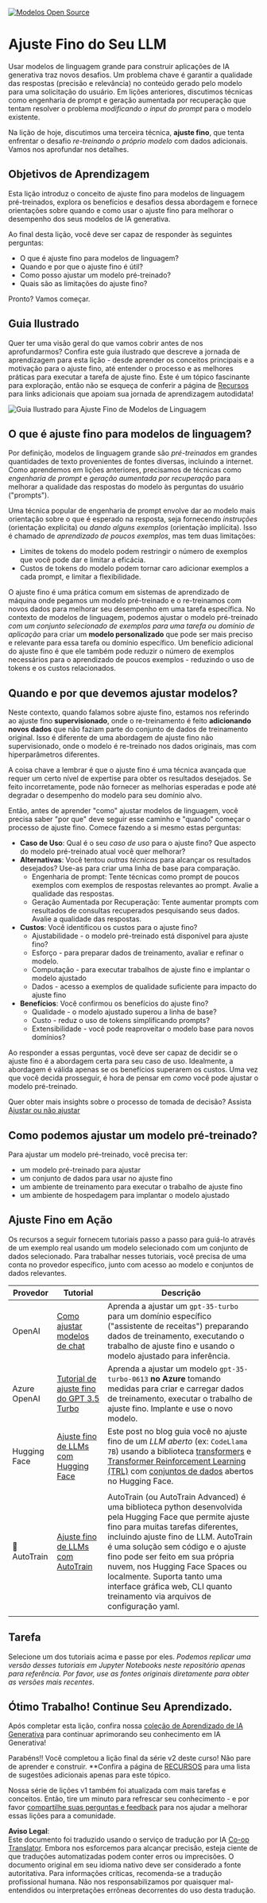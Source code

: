 <!--
CO_OP_TRANSLATOR_METADATA:
{
  "original_hash": "68664f7e754a892ae1d8d5e2b7bd2081",
  "translation_date": "2025-05-20T07:45:06+00:00",
  "source_file": "18-fine-tuning/README.md",
  "language_code": "pt"
}
-->
[![Modelos Open Source](../../../translated_images/18-lesson-banner.8487555c3e3225eefc1dc84e72c8e00bce1ee76db867a080628fb0fbb04aa0d2.pt.png)](https://aka.ms/gen-ai-lesson18-gh?WT.mc_id=academic-105485-koreyst)

# Ajuste Fino do Seu LLM

Usar modelos de linguagem grande para construir aplicações de IA generativa traz novos desafios. Um problema chave é garantir a qualidade das respostas (precisão e relevância) no conteúdo gerado pelo modelo para uma solicitação do usuário. Em lições anteriores, discutimos técnicas como engenharia de prompt e geração aumentada por recuperação que tentam resolver o problema _modificando o input do prompt_ para o modelo existente.

Na lição de hoje, discutimos uma terceira técnica, **ajuste fino**, que tenta enfrentar o desafio _re-treinando o próprio modelo_ com dados adicionais. Vamos nos aprofundar nos detalhes.

## Objetivos de Aprendizagem

Esta lição introduz o conceito de ajuste fino para modelos de linguagem pré-treinados, explora os benefícios e desafios dessa abordagem e fornece orientações sobre quando e como usar o ajuste fino para melhorar o desempenho dos seus modelos de IA generativa.

Ao final desta lição, você deve ser capaz de responder às seguintes perguntas:

- O que é ajuste fino para modelos de linguagem?
- Quando e por que o ajuste fino é útil?
- Como posso ajustar um modelo pré-treinado?
- Quais são as limitações do ajuste fino?

Pronto? Vamos começar.

## Guia Ilustrado

Quer ter uma visão geral do que vamos cobrir antes de nos aprofundarmos? Confira este guia ilustrado que descreve a jornada de aprendizagem para esta lição - desde aprender os conceitos principais e a motivação para o ajuste fino, até entender o processo e as melhores práticas para executar a tarefa de ajuste fino. Este é um tópico fascinante para exploração, então não se esqueça de conferir a página de [Recursos](./RESOURCES.md?WT.mc_id=academic-105485-koreyst) para links adicionais que apoiam sua jornada de aprendizagem autodidata!

![Guia Ilustrado para Ajuste Fino de Modelos de Linguagem](../../../translated_images/18-fine-tuning-sketchnote.92733966235199dd260184b1aae3a84b877c7496bc872d8e63ad6fa2dd96bafc.pt.png)

## O que é ajuste fino para modelos de linguagem?

Por definição, modelos de linguagem grande são _pré-treinados_ em grandes quantidades de texto provenientes de fontes diversas, incluindo a internet. Como aprendemos em lições anteriores, precisamos de técnicas como _engenharia de prompt_ e _geração aumentada por recuperação_ para melhorar a qualidade das respostas do modelo às perguntas do usuário ("prompts").

Uma técnica popular de engenharia de prompt envolve dar ao modelo mais orientação sobre o que é esperado na resposta, seja fornecendo _instruções_ (orientação explícita) ou _dando alguns exemplos_ (orientação implícita). Isso é chamado de _aprendizado de poucos exemplos_, mas tem duas limitações:

- Limites de tokens do modelo podem restringir o número de exemplos que você pode dar e limitar a eficácia.
- Custos de tokens do modelo podem tornar caro adicionar exemplos a cada prompt, e limitar a flexibilidade.

O ajuste fino é uma prática comum em sistemas de aprendizado de máquina onde pegamos um modelo pré-treinado e o re-treinamos com novos dados para melhorar seu desempenho em uma tarefa específica. No contexto de modelos de linguagem, podemos ajustar o modelo pré-treinado _com um conjunto selecionado de exemplos para uma tarefa ou domínio de aplicação_ para criar um **modelo personalizado** que pode ser mais preciso e relevante para essa tarefa ou domínio específico. Um benefício adicional do ajuste fino é que ele também pode reduzir o número de exemplos necessários para o aprendizado de poucos exemplos - reduzindo o uso de tokens e os custos relacionados.

## Quando e por que devemos ajustar modelos?

Neste contexto, quando falamos sobre ajuste fino, estamos nos referindo ao ajuste fino **supervisionado**, onde o re-treinamento é feito **adicionando novos dados** que não faziam parte do conjunto de dados de treinamento original. Isso é diferente de uma abordagem de ajuste fino não supervisionado, onde o modelo é re-treinado nos dados originais, mas com hiperparâmetros diferentes.

A coisa chave a lembrar é que o ajuste fino é uma técnica avançada que requer um certo nível de expertise para obter os resultados desejados. Se feito incorretamente, pode não fornecer as melhorias esperadas e pode até degradar o desempenho do modelo para seu domínio alvo.

Então, antes de aprender "como" ajustar modelos de linguagem, você precisa saber "por que" deve seguir esse caminho e "quando" começar o processo de ajuste fino. Comece fazendo a si mesmo estas perguntas:

- **Caso de Uso**: Qual é o seu _caso de uso_ para o ajuste fino? Que aspecto do modelo pré-treinado atual você quer melhorar?
- **Alternativas**: Você tentou _outras técnicas_ para alcançar os resultados desejados? Use-as para criar uma linha de base para comparação.
  - Engenharia de prompt: Tente técnicas como prompt de poucos exemplos com exemplos de respostas relevantes ao prompt. Avalie a qualidade das respostas.
  - Geração Aumentada por Recuperação: Tente aumentar prompts com resultados de consultas recuperados pesquisando seus dados. Avalie a qualidade das respostas.
- **Custos**: Você identificou os custos para o ajuste fino?
  - Ajustabilidade - o modelo pré-treinado está disponível para ajuste fino?
  - Esforço - para preparar dados de treinamento, avaliar e refinar o modelo.
  - Computação - para executar trabalhos de ajuste fino e implantar o modelo ajustado
  - Dados - acesso a exemplos de qualidade suficiente para impacto do ajuste fino
- **Benefícios**: Você confirmou os benefícios do ajuste fino?
  - Qualidade - o modelo ajustado superou a linha de base?
  - Custo - reduz o uso de tokens simplificando prompts?
  - Extensibilidade - você pode reaproveitar o modelo base para novos domínios?

Ao responder a essas perguntas, você deve ser capaz de decidir se o ajuste fino é a abordagem certa para seu caso de uso. Idealmente, a abordagem é válida apenas se os benefícios superarem os custos. Uma vez que você decida prosseguir, é hora de pensar em _como_ você pode ajustar o modelo pré-treinado.

Quer obter mais insights sobre o processo de tomada de decisão? Assista [Ajustar ou não ajustar](https://www.youtube.com/watch?v=0Jo-z-MFxJs)

## Como podemos ajustar um modelo pré-treinado?

Para ajustar um modelo pré-treinado, você precisa ter:

- um modelo pré-treinado para ajustar
- um conjunto de dados para usar no ajuste fino
- um ambiente de treinamento para executar o trabalho de ajuste fino
- um ambiente de hospedagem para implantar o modelo ajustado

## Ajuste Fino em Ação

Os recursos a seguir fornecem tutoriais passo a passo para guiá-lo através de um exemplo real usando um modelo selecionado com um conjunto de dados selecionado. Para trabalhar nesses tutoriais, você precisa de uma conta no provedor específico, junto com acesso ao modelo e conjuntos de dados relevantes.

| Provedor     | Tutorial                                                                                                                                                                       | Descrição                                                                                                                                                                                                                                                                                                                                                                                                                        |
| ------------ | ------------------------------------------------------------------------------------------------------------------------------------------------------------------------------ | ---------------------------------------------------------------------------------------------------------------------------------------------------------------------------------------------------------------------------------------------------------------------------------------------------------------------------------------------------------------------------------------------------------------------------------- |
| OpenAI       | [Como ajustar modelos de chat](https://github.com/openai/openai-cookbook/blob/main/examples/How_to_finetune_chat_models.ipynb?WT.mc_id=academic-105485-koreyst)                | Aprenda a ajustar um `gpt-35-turbo` para um domínio específico ("assistente de receitas") preparando dados de treinamento, executando o trabalho de ajuste fino e usando o modelo ajustado para inferência.                                                                                                                                                                                                                                              |
| Azure OpenAI | [Tutorial de ajuste fino do GPT 3.5 Turbo](https://learn.microsoft.com/azure/ai-services/openai/tutorials/fine-tune?tabs=python-new%2Ccommand-line?WT.mc_id=academic-105485-koreyst) | Aprenda a ajustar um modelo `gpt-35-turbo-0613` **no Azure** tomando medidas para criar e carregar dados de treinamento, executar o trabalho de ajuste fino. Implante e use o novo modelo.                                                                                                                                                                                                                                                                 |
| Hugging Face | [Ajuste fino de LLMs com Hugging Face](https://www.philschmid.de/fine-tune-llms-in-2024-with-trl?WT.mc_id=academic-105485-koreyst)                                               | Este post no blog guia você no ajuste fino de um _LLM aberto_ (ex: `CodeLlama 7B`) usando a biblioteca [transformers](https://huggingface.co/docs/transformers/index?WT.mc_id=academic-105485-koreyst) e [Transformer Reinforcement Learning (TRL)](https://huggingface.co/docs/trl/index?WT.mc_id=academic-105485-koreyst]) com [conjuntos de dados](https://huggingface.co/docs/datasets/index?WT.mc_id=academic-105485-koreyst) abertos no Hugging Face. |
|              |                                                                                                                                                                                |                                                                                                                                                                                                                                                                                                                                                                                                                                    |
| 🤗 AutoTrain | [Ajuste fino de LLMs com AutoTrain](https://github.com/huggingface/autotrain-advanced/?WT.mc_id=academic-105485-koreyst)                                                         | AutoTrain (ou AutoTrain Advanced) é uma biblioteca python desenvolvida pela Hugging Face que permite ajuste fino para muitas tarefas diferentes, incluindo ajuste fino de LLM. AutoTrain é uma solução sem código e o ajuste fino pode ser feito em sua própria nuvem, nos Hugging Face Spaces ou localmente. Suporta tanto uma interface gráfica web, CLI quanto treinamento via arquivos de configuração yaml.                                                                               |
|              |                                                                                                                                                                                |                                                                                                                                                                                                                                                                                                                                                                                                                                    |

## Tarefa

Selecione um dos tutoriais acima e passe por eles. _Podemos replicar uma versão desses tutoriais em Jupyter Notebooks neste repositório apenas para referência. Por favor, use as fontes originais diretamente para obter as versões mais recentes_.

## Ótimo Trabalho! Continue Seu Aprendizado.

Após completar esta lição, confira nossa [coleção de Aprendizado de IA Generativa](https://aka.ms/genai-collection?WT.mc_id=academic-105485-koreyst) para continuar aprimorando seu conhecimento em IA Generativa!

Parabéns!! Você completou a lição final da série v2 deste curso! Não pare de aprender e construir. **Confira a página de [RECURSOS](RESOURCES.md?WT.mc_id=academic-105485-koreyst) para uma lista de sugestões adicionais apenas para este tópico.

Nossa série de lições v1 também foi atualizada com mais tarefas e conceitos. Então, tire um minuto para refrescar seu conhecimento - e por favor [compartilhe suas perguntas e feedback](https://github.com/microsoft/generative-ai-for-beginners/issues?WT.mc_id=academic-105485-koreyst) para nos ajudar a melhorar essas lições para a comunidade.

**Aviso Legal**:  
Este documento foi traduzido usando o serviço de tradução por IA [Co-op Translator](https://github.com/Azure/co-op-translator). Embora nos esforcemos para alcançar precisão, esteja ciente de que traduções automatizadas podem conter erros ou imprecisões. O documento original em seu idioma nativo deve ser considerado a fonte autoritativa. Para informações críticas, recomenda-se a tradução profissional humana. Não nos responsabilizamos por quaisquer mal-entendidos ou interpretações errôneas decorrentes do uso desta tradução.
